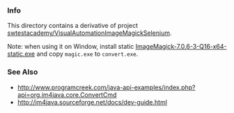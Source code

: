 ### Info

This directory contains a derivative of project [swtestacademy/VisualAutomationImageMagickSelenium](https://github.com/swtestacademy/VisualAutomationImageMagickSelenium).

Note: when using it on Window, install static [ImageMagick-7.0.6-3-Q16-x64-static.exe](https://www.imagemagick.org/script/download.php)
and copy `magic.exe` to `convert.exe`. 


### See Also

* http://www.programcreek.com/java-api-examples/index.php?api=org.im4java.core.ConvertCmd
* http://im4java.sourceforge.net/docs/dev-guide.html
